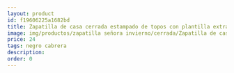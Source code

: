```yaml
---
layout: product
id: f19606225a1682bd
title: Zapatilla de casa cerrada estampado de topos con plantilla extraíble
image: img/productos/zapatilla señora invierno/cerrada/Zapatilla de casa cerrada estampado de topos con plantilla extraíble=24=negro cabrera.webp
price: 24
tags: negro cabrera
description: 
order: 0
---
```

